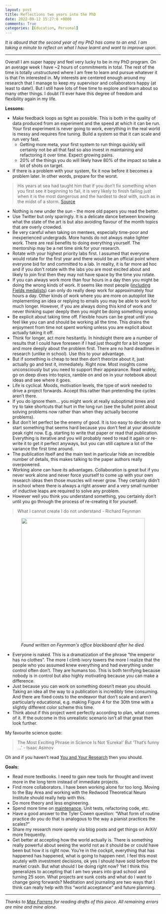 ```yaml
---
layout: post
title: Reflections two years into the PhD
date: 2022-09-12 15:27:0 +0000
comments: True
categories: [Education, Personal]
---
```


*It is absurd that the second year of my PhD has come to an end. I am taking a minute to reflect on what I have learnt and want to improve upon.*

---

Overall I am super happy and feel very lucky to be in my PhD program. On an average week I have ~2 hours of commitments in total. The rest of the time is totally unstructured where I am free to learn and pursue whatever it is that I’m interested in. My interests are centered enough around my research that I manage to keep my supervisor and collaborators happy (at least to date!). But I still have lots of free time to explore and learn about so many other things. I doubt I’ll ever have this degree of freedom and flexibility again in my life.

**Lessons:**
* Make feedback loops as tight as possible. This is both in the quality of data produced from an experiment and the speed at which it can be run. Your first experiment is never going to work, everything in the real world is messy and requires fine tuning. Build a system so that it can scale and run very fast.
  * Getting more meta, your first system to run things quickly will certainly not be all that fast so also invest in maintaining and refactoring it over time. Expect growing pains.
  * 20% of the things you do will likely have 80% of the impact so take a lot of shots on target.
* If there is a problem with your system, fix it now before it becomes a problem later. In other words, prepare for the worst.

> His years at sea had taught him that if you don’t fix something when you first see it beginning to fail, it is very likely to finish failing just when it is the most dangerous and the hardest to deal with, such as in the midst of a storm. [Source](https://www.worksinprogress.co/issue/the-maintenance-race/)

* Nothing is new under the sun - the more old papers you read the better.
* Use Twitter but only sparingly. It is a delicate dance between knowing what the state of the art is but also avoiding flavour of the month topics that are overly crowded.
* Be very careful when taking on mentees, especially time-poor and inexperienced undergrads. More hands do not always make lighter work. There are real benefits to doing everything yourself. The mentorship may be a net time sink for your research.
* Rotate with your highest priority labs first. I assumed that everyone would rotate for the first year and there would be an official point where everyone bid for and committed to a lab. In reality, it is far more ad hoc and if you don't rotate with the labs you are most excited about and likely to join first then they may not have space by the time you rotate.
* If you can always work more than four hours in a day then you might be doing the wrong kinds of work. It seems like most people ([including Fields medalists](https://www.quantamagazine.org/june-huh-high-school-dropout-wins-the-fields-medal-20220705/)) can only do really deep work for approximately four hours a day. Other kinds of work where you are more on autopilot like implementing an idea or replying to emails you may be able to work for much longer. However, if you are always doing this kind of work and never thinking super deeply then you might be doing something wrong.
* Be explicit about taking time off. Flexible hours can be great until you feel like you can and should be working all the time. This drains the enjoyment from time not spent working unless you are explicit about actually taking it off.
* Think for longer, act more hesitantly. In hindsight there are a number of results that I could have foreseen if I had just thought for a bit longer and more deeply about the problem first. There are no hard deadlines in research (unlike in school). Use this to your advantage.
* But if something is cheap to test then don’t theorize about it, just actually go and test it, immediately. Right now.
Most insights come unconsciously but you need to support their appearance. Read widely, go on deep dives into topics, ramble on and on in your notebook about ideas and see where it goes.
* Life is cyclical. Moods, motivation levels, the type of work needed to drive a project forwards. Accept this rather than pretending the cycles aren’t there.
* If you do ignore them… you might work at really suboptimal times and try to take shortcuts that hurt in the long run (see the bullet point about solving problems now rather than when they actually become problems).
* But don’t let perfect be the enemy of good. It is too easy to decide not to start something that seems hard because you don’t feel at your absolute peak right now. E.g. starting to write that paper or read that publication. Everything is iterative and you will probably need to read it again or re-write it to get it perfect anyways, but you can still capture a lot of the variance the first time around.
* The publication itself and the main text in particular hide an incredible number of details, this makes talking to the paper authors really overpowered.
* Working alone can have its advantages. Collaboration is great but if you never work alone and never force yourself to come up with your own research ideas then those muscles will never grow. They certainly didn’t in school where there is always a right answer and a very small number of inductive leaps are required to solve any problem.
* However well you think you understand something, you certainly don’t until you go through the process of re-creating it for yourself.

> What I cannot create I do not understand - Richard Feynman

<div align="center">
  <img width="400"  src="https://qph.cf2.quoracdn.net/main-qimg-87833c78a604ff07a82ff7787574e197.webp">
  <br>
  <em> Found written on Feynman's office blackboard after he died. </em>
</div>

* Everyone is naked. This is a dramatization of the phrase “the emperor has no clothes”. The more I climb ivory towers the more I realize that the people who you assumed knew everything and had everything under control often don’t. They are humans too. This is both terrifying because nobody is in control but also highly motivating because you can make a difference.
* Just because you can work on something doesn’t mean you should. Taking an idea all the way to a publication is incredibly time consuming. And there are fixed costs to the endeavor that don’t scale and aren’t particularly educational, e.g. making Figure 4 for the 30th time with a slightly different color scheme this time.
* Think about if this project went perfectly according to plan, what comes of it. If the outcome in this unrealistic scenario isn’t all that great then look further.

My favourite science quote:

> The Most Exciting Phrase in Science Is Not ‘Eureka!’ But ‘That’s funny …’ - Isaac Asimov

Oh and if you haven’t read [You and Your Research](https://www.cs.virginia.edu/~robins/YouAndYourResearch.html) then you should.

**Goals:**
* Read more textbooks. I need to gain new tools for thought and invest more in the long term instead of immediate projects.
* Find more collaborators. I have been working alone for too long. Moving to the Bay Area and working with the Redwood Theoretical Neuro Institute should really help with this.
* Do more theory and less engineering.
* Spend more time on [maintenance](https://www.worksinprogress.co/issue/the-maintenance-race/). Unit tests, refactoring code, etc.
* Have a good answer to the Tyler Cowen question: “What form of routine practice do you do that is analogous to the way a pianist practices the scales?”
* Share my research more openly via blog posts and get things on ArXiV more frequently.
* Get better at accepting how the world actually is. There is something really powerful about seeing the world not as it should be or could have been but how it is right now. You’re in the cockpit, everything that has happened has happened, what is going to happen next. I feel this most acutely with investment decisions, ok yes I should have sold before the market crash. But what should I be doing right now? Yet I think this generalizes to accepting that I am two years into grad school and turning 25 soon. What projects are sunk costs and what do I want to change going forwards? Meditation and journaling are two ways that I think can really help with this “world acceptance” and future planning.

---

*Thanks to [Max Farrens](https://twitter.com/lord_applebee) for reading drafts of this piece. All remaining errors are mine and mine alone.*
